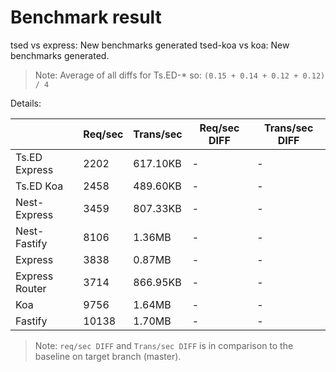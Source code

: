 # Benchmark result

tsed vs express: New benchmarks generated
tsed-koa vs koa: New benchmarks generated.

> Note: 
> Average of all diffs for Ts.ED-* so: `(0.15 + 0.14 + 0.12 + 0.12) / 4`

Details:

|                | Req/sec | Trans/sec | Req/sec DIFF | Trans/sec DIFF |
| -------------- | ------- | --------- | ------------ | -------------- |
| Ts.ED Express  | 2202    | 617.10KB  | -            | -              |
| Ts.ED Koa      | 2458    | 489.60KB  | -            | -              |
| Nest-Express   | 3459    | 807.33KB  | -            | -              |
| Nest-Fastify   | 8106    | 1.36MB    | -            | -              |
| Express        | 3838    | 0.87MB    | -            | -              |
| Express Router | 3714    | 866.95KB  | -            | -              |
| Koa            | 9756    | 1.64MB    | -            | -              |
| Fastify        | 10138   | 1.70MB    | -            | -              |

> Note:
> `req/sec DIFF` and `Trans/sec DIFF` is in comparison to the baseline on target branch (master).